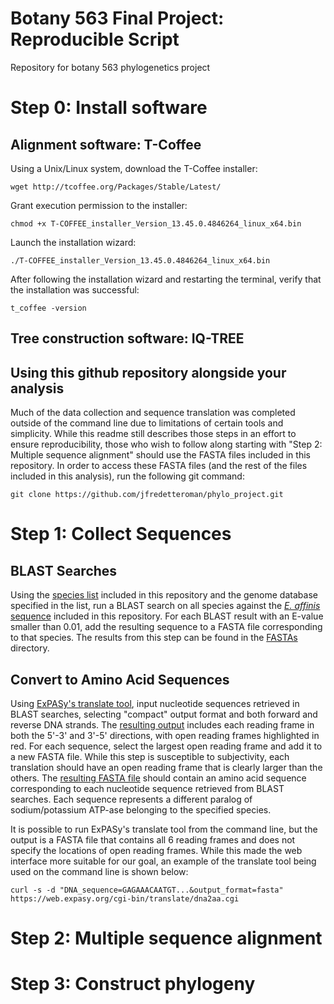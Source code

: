 # Botany 563 Final Project: Reproducible Script
Repository for botany 563 phylogenetics project

# Step 0: Install software

## Alignment software: T-Coffee

Using a Unix/Linux system, download the T-Coffee installer:

`wget http://tcoffee.org/Packages/Stable/Latest/ `

Grant execution permission to the installer:

`chmod +x T-COFFEE_installer_Version_13.45.0.4846264_linux_x64.bin`

Launch the installation wizard:

`./T-COFFEE_installer_Version_13.45.0.4846264_linux_x64.bin`

After following the installation wizard and restarting the terminal, verify that the installation was successful:

`t_coffee -version`

## Tree construction software: IQ-TREE

## Using this github repository alongside your analysis

Much of the data collection and sequence translation was completed outside of the command line due to limitations of certain tools and simplicity. While this readme still describes those steps in an effort to ensure reproducibility, those who wish to follow along starting with "Step 2: Multiple sequence alignment" should use the FASTA files included in this repository. In order to access these FASTA files (and the rest of the files included in this analysis), run the following git command:

`git clone https://github.com/jfredetteroman/phylo_project.git`

# Step 1: Collect Sequences

## BLAST Searches

Using the [species list](https://github.com/jfredetteroman/phylo_project/blob/main/SpeciesList.md) included in this repository and the genome database specified in the list, run a BLAST search on all species against the [*E. affinis* sequence](https://github.com/jfredetteroman/phylo_project/blob/main/FASTAs/Eurytemora_affinis_BLAST_reference.fa) included in this repository. For each BLAST result with an E-value smaller than 0.01, add the resulting sequence to a FASTA file corresponding to that species. The results from this step can be found in the [FASTAs](https://github.com/jfredetteroman/phylo_project/tree/main/FASTAs) directory.

## Convert to Amino Acid Sequences

Using [ExPASy's translate tool](https://web.expasy.org/translate/), input nucleotide sequences retrieved in BLAST searches, selecting "compact" output format and both forward and reverse DNA strands. The [resulting output](https://www.dropbox.com/s/qp16x93l1y2w0ig/ExPASy_Result.png?dl=0) includes each reading frame in both the 5'-3' and 3'-5' directions, with open reading frames highlighted in red. For each sequence, select the largest open reading frame and add it to a new FASTA file. While this step is susceptible to subjectivity, each translation should have an open reading frame that is clearly larger than the others. The [resulting FASTA file](https://github.com/jfredetteroman/phylo_project/blob/main/FASTAs/All_Species_Amino_Acid.fa) should contain an amino acid sequence corresponding to each nucleotide sequence retrieved from BLAST searches. Each sequence represents a different paralog of sodium/potassium ATP-ase belonging to the specified species.

It is possible to run ExPASy's translate tool from the command line, but the output is a FASTA file that contains all 6 reading frames and does not specify the locations of open reading frames. While this made the web interface more suitable for our goal, an example of the translate tool being used on the command line is shown below:

`curl -s -d "DNA_sequence=GAGAAACAATGT...&output_format=fasta" https://web.expasy.org/cgi-bin/translate/dna2aa.cgi`

# Step 2: Multiple sequence alignment

# Step 3: Construct phylogeny
